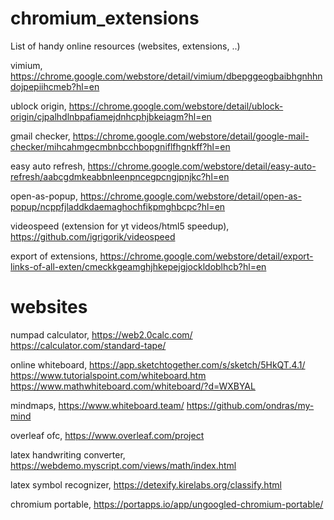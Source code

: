 # chromium_extensions
List of handy online resources (websites, extensions, ..)


vimium, https://chrome.google.com/webstore/detail/vimium/dbepggeogbaibhgnhhndojpepiihcmeb?hl=en

ublock origin, https://chrome.google.com/webstore/detail/ublock-origin/cjpalhdlnbpafiamejdnhcphjbkeiagm?hl=en

gmail checker, https://chrome.google.com/webstore/detail/google-mail-checker/mihcahmgecmbnbcchbopgniflfhgnkff?hl=en

easy auto refresh, https://chrome.google.com/webstore/detail/easy-auto-refresh/aabcgdmkeabbnleenpncegpcngjpnjkc?hl=en

open-as-popup, https://chrome.google.com/webstore/detail/open-as-popup/ncppfjladdkdaemaghochfikpmghbcpc?hl=en

videospeed (extension for yt videos/html5 speedup), https://github.com/igrigorik/videospeed

export of extensions, https://chrome.google.com/webstore/detail/export-links-of-all-exten/cmeckkgeamghjhkepejgjockldoblhcb?hl=en


# websites
numpad calculator, 
https://web2.0calc.com/
https://calculator.com/standard-tape/

online whiteboard, 
https://app.sketchtogether.com/s/sketch/5HkQT.4.1/
https://www.tutorialspoint.com/whiteboard.htm
https://www.mathwhiteboard.com/whiteboard/?d=WXBYAL

mindmaps, https://www.whiteboard.team/
          https://github.com/ondras/my-mind

overleaf ofc, https://www.overleaf.com/project

latex handwriting converter, https://webdemo.myscript.com/views/math/index.html

latex symbol recognizer, https://detexify.kirelabs.org/classify.html

chromium portable, https://portapps.io/app/ungoogled-chromium-portable/
